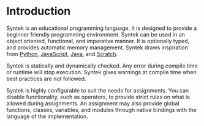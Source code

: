# Introduction

Syntek is an educational programming language. It is designed to provide a beginner friendly programming environment. Syntek can be used in an object oriented, functional, and imperative manner. It is optionally typed, and provides automatic memory management. Syntek draws inspiration from [Python](https://en.wikipedia.org/wiki/Python_(programming_language)), [JavaScript](https://en.wikipedia.org/wiki/JavaScript), [Java](https://en.wikipedia.org/wiki/Java_(programming_language)), and [Scratch](https://en.wikipedia.org/wiki/Scratch_(programming_language)).

Syntek is statically and dynamically checked. Any error during compile time or runtime will stop execution. Syntek gives warnings at compile time when best practices are not followed.

Syntek is highly configurable to suit the needs for assignments. You can disable functionality, such as operators, to provide strict rules on what is allowed during assignments. An assignment may also provide global functions, classes, variables, and modules through native bindings with the language of the implementation.
